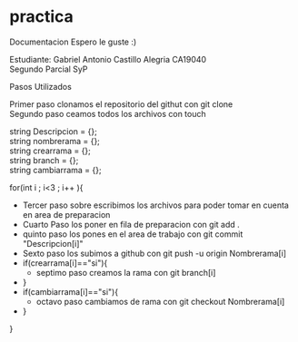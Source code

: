 # practica <br>
Documentacion Espero le guste :)

Estudiante: Gabriel Antonio Castillo Alegria CA19040 <br>
Segundo Parcial SyP 

Pasos Utilizados 


Primer paso clonamos el repositorio del githut con git clone <br>
Segundo paso ceamos todos los archivos con touch

string Descripcion = {};<br>
string nombrerama  = {};<br>
string crearrama   = {};<br>
string branch      = {};<br>
string cambiarrama = {};


for(int i ; i<3 ; i++ ){
- Tercer paso sobre escribimos los archivos para poder tomar en cuenta en area de preparacion<br> 
- Cuarto Paso los poner en fila de preparacion con git add .<br>
- quinto paso los pones en el area de trabajo con git commit "Descripcion[i]"<br>
- Sexto paso los subimos a github con git push -u origin Nombrerama[i]<br>
- if(crearrama[i]=="si"){<br>
  - septimo paso creamos la rama con git branch[i]<br>
- }<br>
- if(cambiarrama[i]=="si"){<br>
  - octavo paso cambiamos de rama con git checkout Nombrerama[i]<br>
- }<br>

} 
